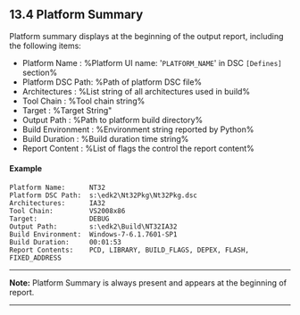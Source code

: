 <!--- @file
  13.4 Platform Summary

  Copyright (c) 2008-2017, Intel Corporation. All rights reserved.<BR>

  Redistribution and use in source (original document form) and 'compiled'
  forms (converted to PDF, epub, HTML and other formats) with or without
  modification, are permitted provided that the following conditions are met:

  1) Redistributions of source code (original document form) must retain the
     above copyright notice, this list of conditions and the following
     disclaimer as the first lines of this file unmodified.

  2) Redistributions in compiled form (transformed to other DTDs, converted to
     PDF, epub, HTML and other formats) must reproduce the above copyright
     notice, this list of conditions and the following disclaimer in the
     documentation and/or other materials provided with the distribution.

  THIS DOCUMENTATION IS PROVIDED BY TIANOCORE PROJECT "AS IS" AND ANY EXPRESS OR
  IMPLIED WARRANTIES, INCLUDING, BUT NOT LIMITED TO, THE IMPLIED WARRANTIES OF
  MERCHANTABILITY AND FITNESS FOR A PARTICULAR PURPOSE ARE DISCLAIMED. IN NO
  EVENT SHALL TIANOCORE PROJECT  BE LIABLE FOR ANY DIRECT, INDIRECT, INCIDENTAL,
  SPECIAL, EXEMPLARY, OR CONSEQUENTIAL DAMAGES (INCLUDING, BUT NOT LIMITED TO,
  PROCUREMENT OF SUBSTITUTE GOODS OR SERVICES; LOSS OF USE, DATA, OR PROFITS;
  OR BUSINESS INTERRUPTION) HOWEVER CAUSED AND ON ANY THEORY OF LIABILITY,
  WHETHER IN CONTRACT, STRICT LIABILITY, OR TORT (INCLUDING NEGLIGENCE OR
  OTHERWISE) ARISING IN ANY WAY OUT OF THE USE OF THIS DOCUMENTATION, EVEN IF
  ADVISED OF THE POSSIBILITY OF SUCH DAMAGE.

-->

## 13.4 Platform Summary

Platform summary displays at the beginning of the output report, including the
following items:

* Platform Name : %Platform UI name: '`PLATFORM_NAME`' in DSC `[Defines]`
  section%
* Platform DSC Path: %Path of platform DSC file%
* Architectures : %List string of all architectures used in build%
* Tool Chain : %Tool chain string%
* Target : %Target String"
* Output Path : %Path to platform build directory%
* Build Environment : %Environment string reported by Python%
* Build Duration : %Build duration time string%
* Report Content : %List of flags the control the report content%

#### Example

```
Platform Name:      NT32
Platform DSC Path:  s:\edk2\Nt32Pkg\Nt32Pkg.dsc
Architectures:      IA32
Tool Chain:         VS2008x86
Target:             DEBUG
Output Path:        s:\edk2\Build\NT32IA32
Build Environment:  Windows-7-6.1.7601-SP1
Build Duration:     00:01:53
Report Contents:    PCD, LIBRARY, BUILD_FLAGS, DEPEX, FLASH, FIXED_ADDRESS
```

**********
**Note:** Platform Summary is always present and appears at the beginning of
report.
**********
